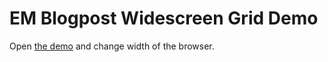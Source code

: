 # EM Blogpost Widescreen Grid Demo

Open [the demo] and change width of the browser.

[the demo]:http://romashamin.github.io/em-blogpost-grid/

